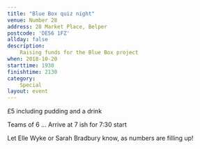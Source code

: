 ```yaml
---
title: "Blue Box quiz night"
venue: Number 28
address: 28 Market Place, Belper 
postcode: 'DE56 1FZ'
allday: false
description: 
    Raising funds for the Blue Box project
when: 2018-10-20
starttime: 1930
finishtime: 2130
category:
    Special
layout: event
---
```

£5 including pudding and a drink

Teams of 6 ... Arrive at 7 ish for 7:30 start

Let Elle Wyke or Sarah Bradbury know, as numbers are filling up!

